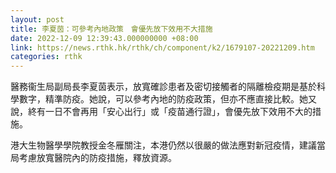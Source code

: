 ```yaml
---
layout: post
title: 李夏茵：可參考內地政策　會優先放下效用不大措施
date: 2022-12-09 12:39:43.000000000 +08:00
link: https://news.rthk.hk/rthk/ch/component/k2/1679107-20221209.htm
categories: rthk
---
```


醫務衞生局副局長李夏茵表示，放寬確診患者及密切接觸者的隔離檢疫期是基於科學數字，精準防疫。她說，可以參考內地的防疫政策，但亦不應直接比較。她又說，終有一日不會再用「安心出行」或「疫苗通行證」，會優先放下效用不大的措施。

港大生物醫學學院教授金冬雁關注，本港仍然以很嚴的做法應對新冠疫情，建議當局考慮放寬醫院內的防疫措施，釋放資源。
